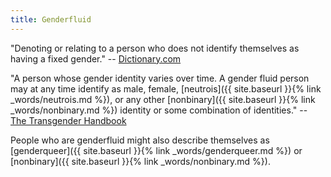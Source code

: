 ```yaml
---
title: Genderfluid
---
```


"Denoting or relating to a person who does not identify themselves as having a fixed gender." -- [Dictionary.com](https://en.oxforddictionaries.com/definition/gender-fluid)

"A person whose gender identity varies over time. A gender fluid person may at any time identify as male, female, [neutrois]({{ site.baseurl }}{% link _words/neutrois.md %}), or any other [nonbinary]({{ site.baseurl }}{% link _words/nonbinary.md %}) identity or some combination of identities." -- [The Transgender Handbook](https://books.google.co.uk/books?id=ty3fAQAACAAJ)

People who are genderfluid might also describe themselves as [genderqueer]({{ site.baseurl }}{% link _words/genderqueer.md %}) or [nonbinary]({{ site.baseurl }}{% link _words/nonbinary.md %}).